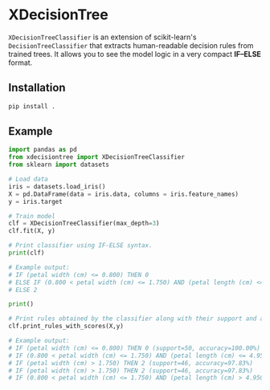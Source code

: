 # XDecisionTree

`XDecisionTreeClassifier` is an extension of scikit-learn's `DecisionTreeClassifier` that extracts human-readable decision rules from trained trees. It allows you to see the model logic in a very compact **IF–ELSE** format.

## Installation
```bash
pip install .
```

## Example
```python
import pandas as pd
from xdecisiontree import XDecisionTreeClassifier
from sklearn import datasets

# Load data
iris = datasets.load_iris()
X = pd.DataFrame(data = iris.data, columns = iris.feature_names)
y = iris.target

# Train model
clf = XDecisionTreeClassifier(max_depth=3)
clf.fit(X, y)

# Print classifier using IF-ELSE syntax.
print(clf)

# Example output:
# IF (petal width (cm) <= 0.800) THEN 0
# ELSE IF (0.800 < petal width (cm) <= 1.750) AND (petal length (cm) <= 4.950) THEN 1
# ELSE 2

print()

# Print rules obtained by the classifier along with their support and accuracy.
clf.print_rules_with_scores(X,y)

# Example output:
# IF (petal width (cm) <= 0.800) THEN 0 (support=50, accuracy=100.00%)
# IF (0.800 < petal width (cm) <= 1.750) AND (petal length (cm) <= 4.950) THEN 1 (support=48, accuracy=97.92%)
# IF (petal width (cm) > 1.750) THEN 2 (support=46, accuracy=97.83%)
# IF (petal width (cm) > 1.750) THEN 2 (support=46, accuracy=97.83%)
# IF (0.800 < petal width (cm) <= 1.750) AND (petal length (cm) > 4.950) THEN 2 (support=6, accuracy=66.67%)
```